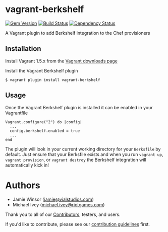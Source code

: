 # vagrant-berkshelf
[![Gem Version](https://badge.fury.io/rb/vagrant-berkshelf.png)](http://badge.fury.io/rb/vagrant-berkshelf)
[![Build Status](https://travis-ci.org/berkshelf/vagrant-berkshelf.png?branch=master)](https://travis-ci.org/berkshelf/vagrant-berkshelf)
[![Dependency Status](https://gemnasium.com/berkshelf/vagrant-berkshelf.png)](https://gemnasium.com/berkshelf/vagrant-berkshelf)

A Vagrant plugin to add Berkshelf integration to the Chef provisioners

## Installation

Install Vagrant 1.5.x from the [Vagrant downloads page](http://downloads.vagrantup.com/)

Install the Vagrant Berkshelf plugin

    $ vagrant plugin install vagrant-berkshelf

## Usage

Once the Vagrant Berkshelf plugin is installed it can be enabled in your Vagrantfile

    Vagrant.configure("2") do |config|
      ...
      config.berkshelf.enabled = true
      ...
    end

The plugin will look in your current working directory for your `Berksfile` by default. Just ensure that your Berksfile exists and when you run `vagrant up`, `vagrant provision`, or `vagrant destroy` the Berkshelf integration will automatically kick in!

# Authors
- Jamie Winsor (<jamie@vialstudios.com>)
- Michael Ivey (<michael.ivey@riotgames.com>)

Thank you to all of our [Contributors](https://github.com/berkshelf/vagrant-berkshelf/graphs/contributors), testers, and users.

If you'd like to contribute, please see our [contribution guidelines](https://github.com/berkshelf/vagrant-berkshelf/blob/master/CONTRIBUTING.md) first.
